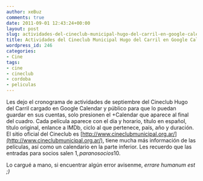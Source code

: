 ```yaml
---
author: xeBuz
comments: true
date: 2011-09-01 12:43:24+00:00
layout: post
slug: actividades-del-cineclub-municipal-hugo-del-carril-en-google-calendar
title: Actividades del Cineclub Municipal Hugo del Carril en Google Calendar
wordpress_id: 246
categories:
- Cine
tags:
- cine
- cineclub
- cordoba
- peliculas
---
```


Les dejo el cronograma de actividades de septiembre del Cineclub Hugo del Carril cargado en Google Calendar y público para que lo puedan guardar en sus cuentas, solo presionen el +Calendar que aparece al final del cuadro.
Cada película aparece con el día y horario, título en español, título original, enlance a IMDb, ciclo al que pertenece, país, año y duración.
El sitio oficial del Cineclub es [http://www.cineclubmunicipal.org.ar/](http://www.cineclubmunicipal.org.ar/), tiene mucha más información de las películas, así como un calendario en la parte inferior. Les recuerdo que las entradas para socios salen 1$, para no socios 10$.




Lo cargué a mano, si encuentrar algún error avisenme, _errare humanum est ;)_
